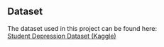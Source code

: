 ## Dataset
The dataset used in this project can be found here:  
[Student Depression Dataset (Kaggle)](https://www.kaggle.com/datasets/adilshamim8/student-depression-dataset)
